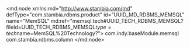 <?xml version="1.0" encoding="UTF-8"?>
<md:node xmlns:md="http://www.stambia.com/md" defType="com.stambia.rdbms.product" id="UUID_MD_RDBMS_MEMSQL" name="MemSQL" md:ref="memsql.tech#UUID_TECH_RDBMS_MEMSQL?fileId=UUID_TECH_RDBMS_MEMSQL$type=tech$name=MemSQL%20Technology?">
  <attribute defType="com.stambia.rdbms.product.code" id="_cXr5gs5IEeW9VbZPqy-7Qw" value="MEMSQL"/>
  <attribute defType="com.stambia.rdbms.product.function.date" id="_cXr5g85IEeW9VbZPqy-7Qw" value="NOW()"/>
  <attribute defType="com.stambia.rdbms.product.columnalias" id="_cXr5hM5IEeW9VbZPqy-7Qw" value="as"/>
  <attribute defType="com.stambia.rdbms.product.tablealias" id="_cXr5hc5IEeW9VbZPqy-7Qw" value="as"/>
  <attribute defType="com.stambia.rdbms.product.orderby" id="_cXr5hs5IEeW9VbZPqy-7Qw" value="COMPLEX"/>
  <attribute defType="com.stambia.rdbms.product.groupby" id="_cXr5h85IEeW9VbZPqy-7Qw" value="COMPLEX"/>
  <attribute defType="com.stambia.rdbms.product.having" id="_cXr5iM5IEeW9VbZPqy-7Qw" value="COMPLEX"/>
  <attribute defType="com.stambia.rdbms.product.join.outerjoinmode" id="_cXsgkM5IEeW9VbZPqy-7Qw" ref="../rdbms.tech#rdbms.join.mode.explicit?fileId=UUID_TECH_RDBMS$type=tech$name=EXPLICIT?"/>
  <attribute defType="com.stambia.rdbms.product.join.innerjoinmode" id="_cXsgkc5IEeW9VbZPqy-7Qw" ref="../rdbms.tech#rdbms.join.mode.explicit?fileId=UUID_TECH_RDBMS$type=tech$name=EXPLICIT?"/>
  <attribute defType="com.stambia.rdbms.product.nullWord" id="_cXsgks5IEeW9VbZPqy-7Qw" value="NULL"/>
  <attribute defType="com.stambia.rdbms.product.remoteMask" id="_cXsgk85IEeW9VbZPqy-7Qw" value="[serverName].[OBJECT]"/>
  <attribute defType="com.stambia.rdbms.product.schemaType" id="_cXsglM5IEeW9VbZPqy-7Qw" value="catalog"/>
  <attribute defType="com.stambia.rdbms.product.objectDelimiterMask" id="_cXsglc5IEeW9VbZPqy-7Qw" value="[OBJECT]"/>
  <attribute defType="com.stambia.rdbms.product.notNullWord" id="_cXsgls5IEeW9VbZPqy-7Qw" value="NOT NULL"/>
  <attribute defType="com.stambia.rdbms.product.join.inner" id="_cXsgl85IEeW9VbZPqy-7Qw" value="INNER JOIN"/>
  <attribute defType="com.stambia.rdbms.product.join.cross" id="_cXsgmM5IEeW9VbZPqy-7Qw" value="CROSS JOIN"/>
  <attribute defType="com.stambia.rdbms.product.join.left" id="_cXsgmc5IEeW9VbZPqy-7Qw" value="LEFT JOIN"/>
  <attribute defType="com.stambia.rdbms.product.join.right" id="_cXsgms5IEeW9VbZPqy-7Qw" value="RIGHT JOIN"/>
  <attribute defType="com.stambia.rdbms.product.explicitJoinInBracket" id="_cXsgm85IEeW9VbZPqy-7Qw" value="true"/>
  <attribute defType="com.stambia.rdbms.product.defaultDelimiterRegexp" id="_cXsgnc5IEeW9VbZPqy-7Qw" value="[.]*"/>
  <attribute defType="com.stambia.rdbms.product.schemaDelimiterRegexp" id="_cXsgns5IEeW9VbZPqy-7Qw" value=""/>
  <attribute defType="com.stambia.rdbms.product.datastoreDelimiterRegexp" id="_cXsgn85IEeW9VbZPqy-7Qw" value=""/>
  <attribute defType="com.stambia.rdbms.product.baseModule" id="_nx5wYBpmEequ-p-xE_bG0Q">
    <values>com.indy.baseModule.memsql</values>
  </attribute>
  <node defType="com.stambia.rdbms.datatype" id="_cXsgoM5IEeW9VbZPqy-7Qw" name="BIGINT">
    <attribute defType="com.stambia.rdbms.datatype.creationMask" id="_cXsgoc5IEeW9VbZPqy-7Qw" value="BIGINT"/>
    <attribute defType="com.stambia.rdbms.datatype.default" id="_cXsgos5IEeW9VbZPqy-7Qw" value="true"/>
    <attribute defType="com.stambia.rdbms.datatype.superType" id="_cXsgo85IEeW9VbZPqy-7Qw" value="BIGINT"/>
  </node>
  <node defType="com.stambia.rdbms.datatype" id="_cXsgpM5IEeW9VbZPqy-7Qw" name="BLOB">
    <attribute defType="com.stambia.rdbms.datatype.creationMask" id="_cXsgpc5IEeW9VbZPqy-7Qw" value="BLOB"/>
    <attribute defType="com.stambia.rdbms.datatype.default" id="_cXsgps5IEeW9VbZPqy-7Qw" value="false"/>
    <attribute defType="com.stambia.rdbms.datatype.superType" id="_cXsgp85IEeW9VbZPqy-7Qw" value="BLOB"/>
  </node>
  <node defType="com.stambia.rdbms.datatype" id="_cXsgqM5IEeW9VbZPqy-7Qw" name="CHAR">
    <attribute defType="com.stambia.rdbms.datatype.creationMask" id="_cXsgqc5IEeW9VbZPqy-7Qw" value="CHAR([size])"/>
    <attribute defType="com.stambia.rdbms.datatype.superType" id="_cXsgqs5IEeW9VbZPqy-7Qw" value="CHAR"/>
    <attribute defType="com.stambia.rdbms.datatype.default" id="_cXsgq85IEeW9VbZPqy-7Qw" value="true"/>
  </node>
  <node defType="com.stambia.rdbms.datatype" id="_cXsgrM5IEeW9VbZPqy-7Qw" name="DATE">
    <attribute defType="com.stambia.rdbms.datatype.creationMask" id="_cXsgrc5IEeW9VbZPqy-7Qw" value="DATE"/>
    <attribute defType="com.stambia.rdbms.datatype.superType" id="_cXsgrs5IEeW9VbZPqy-7Qw" value="DATE"/>
    <attribute defType="com.stambia.rdbms.datatype.default" id="_cXtHoM5IEeW9VbZPqy-7Qw" value="true"/>
  </node>
  <node defType="com.stambia.rdbms.datatype" id="_cXtHoc5IEeW9VbZPqy-7Qw" name="DATETIME">
    <attribute defType="com.stambia.rdbms.datatype.creationMask" id="_cXtHos5IEeW9VbZPqy-7Qw" value="DATETIME"/>
    <attribute defType="com.stambia.rdbms.datatype.sqltype" id="_cXtHo85IEeW9VbZPqy-7Qw" value="DATE"/>
    <attribute defType="com.stambia.rdbms.datatype.superType" id="_cXtHpM5IEeW9VbZPqy-7Qw" value="TIMESTAMP"/>
    <attribute defType="com.stambia.rdbms.datatype.default" id="_cXtHpc5IEeW9VbZPqy-7Qw" value="false"/>
  </node>
  <node defType="com.stambia.rdbms.datatype" id="_cXtHps5IEeW9VbZPqy-7Qw" name="DECIMAL">
    <attribute defType="com.stambia.rdbms.datatype.creationMask" id="_cXtHp85IEeW9VbZPqy-7Qw" value="{if (tech:precision()!='' and tech:size()!='') then md:ifEmptyDataType('DECIMAL',tech:size(),tech:precision()) else md:ifEmptyDataType('DECIMAL',tech:size())}"/>
    <attribute defType="com.stambia.rdbms.datatype.sqltype" id="_cXtHqM5IEeW9VbZPqy-7Qw" value="NUMERIC"/>
    <attribute defType="com.stambia.rdbms.datatype.maxSize" id="_cXtHqc5IEeW9VbZPqy-7Qw" value="8"/>
    <attribute defType="com.stambia.rdbms.datatype.default" id="_cXtHqs5IEeW9VbZPqy-7Qw" value="true"/>
    <attribute defType="com.stambia.rdbms.datatype.superType" id="_cXtHq85IEeW9VbZPqy-7Qw" value="DECIMAL"/>
    <attribute defType="com.stambia.rdbms.datatype.simpleMask" id="_cXtHrM5IEeW9VbZPqy-7Qw" value="DECIMAL([size],[precision])"/>
  </node>
  <node defType="com.stambia.rdbms.datatype" id="_cXtHrc5IEeW9VbZPqy-7Qw" name="DOUBLE">
    <attribute defType="com.stambia.rdbms.datatype.creationMask" id="_cXtHrs5IEeW9VbZPqy-7Qw" value="DOUBLE"/>
    <attribute defType="com.stambia.rdbms.datatype.superType" id="_cXtHr85IEeW9VbZPqy-7Qw" value="DOUBLE"/>
    <attribute defType="com.stambia.rdbms.datatype.default" id="_cXtHsM5IEeW9VbZPqy-7Qw" value="true"/>
  </node>
  <node defType="com.stambia.rdbms.datatype" id="_cXtHsc5IEeW9VbZPqy-7Qw" name="DOUBLE PRECISION">
    <attribute defType="com.stambia.rdbms.datatype.creationMask" id="_cXtHss5IEeW9VbZPqy-7Qw" value="DOUBLE PRECISION"/>
    <attribute defType="com.stambia.rdbms.datatype.superType" id="_cXtHs85IEeW9VbZPqy-7Qw" value="DOUBLE"/>
  </node>
  <node defType="com.stambia.rdbms.datatype" id="_cXtHtM5IEeW9VbZPqy-7Qw" name="FLOAT">
    <attribute defType="com.stambia.rdbms.datatype.creationMask" id="_cXtHtc5IEeW9VbZPqy-7Qw" value="FLOAT"/>
    <attribute defType="com.stambia.rdbms.datatype.superType" id="_cXtHts5IEeW9VbZPqy-7Qw" value="FLOAT"/>
    <attribute defType="com.stambia.rdbms.datatype.default" id="_cXtHt85IEeW9VbZPqy-7Qw" value="true"/>
  </node>
  <node defType="com.stambia.rdbms.datatype" id="_cXtHuM5IEeW9VbZPqy-7Qw" name="INT">
    <attribute defType="com.stambia.rdbms.datatype.creationMask" id="_cXtHuc5IEeW9VbZPqy-7Qw" value="INT{if (@autoIncrement='true') then ' AUTO_INCREMENT' else ''}"/>
    <attribute defType="com.stambia.rdbms.datatype.superType" id="_cXtHus5IEeW9VbZPqy-7Qw" value="INTEGER"/>
    <attribute defType="com.stambia.rdbms.datatype.default" id="_cXtHu85IEeW9VbZPqy-7Qw" value="true"/>
    <attribute defType="com.stambia.rdbms.datatype.writingMask" id="_cXtHvM5IEeW9VbZPqy-7Qw" value="INT"/>
  </node>
  <node defType="com.stambia.rdbms.datatype" id="_cXtHvc5IEeW9VbZPqy-7Qw" name="LONGBLOB">
    <attribute defType="com.stambia.rdbms.datatype.creationMask" id="_cXtHvs5IEeW9VbZPqy-7Qw" value="LONGBLOB"/>
    <attribute defType="com.stambia.rdbms.datatype.superType" id="_cXtHv85IEeW9VbZPqy-7Qw" value="BLOB"/>
    <attribute defType="com.stambia.rdbms.datatype.default" id="_cXtHwM5IEeW9VbZPqy-7Qw" value="true"/>
  </node>
  <node defType="com.stambia.rdbms.datatype" id="_cXtHwc5IEeW9VbZPqy-7Qw" name="MEDIUMBLOB">
    <attribute defType="com.stambia.rdbms.datatype.creationMask" id="_cXtHws5IEeW9VbZPqy-7Qw" value="MEDIUMBLOB"/>
    <attribute defType="com.stambia.rdbms.datatype.superType" id="_cXtHw85IEeW9VbZPqy-7Qw" value="BLOB"/>
  </node>
  <node defType="com.stambia.rdbms.datatype" id="_cXtHxM5IEeW9VbZPqy-7Qw" name="MEDIUMINT">
    <attribute defType="com.stambia.rdbms.datatype.creationMask" id="_cXtHxc5IEeW9VbZPqy-7Qw" value="MEDIUMINT"/>
    <attribute defType="com.stambia.rdbms.datatype.superType" id="_cXtHxs5IEeW9VbZPqy-7Qw" value="INTEGER"/>
  </node>
  <node defType="com.stambia.rdbms.datatype" id="_cXtHx85IEeW9VbZPqy-7Qw" name="NUMERIC">
    <attribute defType="com.stambia.rdbms.datatype.creationMask" id="_cXtHyM5IEeW9VbZPqy-7Qw" value="{if (tech:precision()!='' and tech:size()!='') then md:ifEmptyDataType('NUMERIC',tech:size(),tech:precision()) else md:ifEmptyDataType('NUMERIC',tech:size())}"/>
    <attribute defType="com.stambia.rdbms.datatype.superType" id="_cXtHyc5IEeW9VbZPqy-7Qw" value="NUMERIC"/>
    <attribute defType="com.stambia.rdbms.datatype.default" id="_cXtHys5IEeW9VbZPqy-7Qw" value="true"/>
    <attribute defType="com.stambia.rdbms.datatype.writingMask" id="_cXtHy85IEeW9VbZPqy-7Qw" value=""/>
    <attribute defType="com.stambia.rdbms.datatype.simpleMask" id="_cXtHzM5IEeW9VbZPqy-7Qw" value="NUMERIC([size],[precision])"/>
  </node>
  <node defType="com.stambia.rdbms.datatype" id="_cXtHzc5IEeW9VbZPqy-7Qw" name="REAL">
    <attribute defType="com.stambia.rdbms.datatype.creationMask" id="_cXtHzs5IEeW9VbZPqy-7Qw" value="REAL"/>
    <attribute defType="com.stambia.rdbms.datatype.superType" id="_cXtHz85IEeW9VbZPqy-7Qw" value="REAL"/>
    <attribute defType="com.stambia.rdbms.datatype.default" id="_cXtH0M5IEeW9VbZPqy-7Qw" value="true"/>
  </node>
  <node defType="com.stambia.rdbms.datatype" id="_cXtH0c5IEeW9VbZPqy-7Qw" name="SMALLINT">
    <attribute defType="com.stambia.rdbms.datatype.creationMask" id="_cXtH0s5IEeW9VbZPqy-7Qw" value="SMALLINT"/>
    <attribute defType="com.stambia.rdbms.datatype.superType" id="_cXtH085IEeW9VbZPqy-7Qw" value="SMALLINT"/>
    <attribute defType="com.stambia.rdbms.datatype.default" id="_cXtH1M5IEeW9VbZPqy-7Qw" value="true"/>
  </node>
  <node defType="com.stambia.rdbms.datatype" id="_cXtH1c5IEeW9VbZPqy-7Qw" name="TIME">
    <attribute defType="com.stambia.rdbms.datatype.creationMask" id="_cXtH1s5IEeW9VbZPqy-7Qw" value="TIME"/>
    <attribute defType="com.stambia.rdbms.datatype.superType" id="_cXtH185IEeW9VbZPqy-7Qw" value="TIME"/>
    <attribute defType="com.stambia.rdbms.datatype.default" id="_cXtH2M5IEeW9VbZPqy-7Qw" value="true"/>
  </node>
  <node defType="com.stambia.rdbms.datatype" id="_cXtH2c5IEeW9VbZPqy-7Qw" name="TIMESTAMP">
    <attribute defType="com.stambia.rdbms.datatype.creationMask" id="_cXtH2s5IEeW9VbZPqy-7Qw" value="TIMESTAMP"/>
    <attribute defType="com.stambia.rdbms.datatype.superType" id="_cXtH285IEeW9VbZPqy-7Qw" value="TIMESTAMP"/>
    <attribute defType="com.stambia.rdbms.datatype.default" id="_cXtH3M5IEeW9VbZPqy-7Qw" value="true"/>
  </node>
  <node defType="com.stambia.rdbms.datatype" id="_cXtH3c5IEeW9VbZPqy-7Qw" name="TINYBLOB">
    <attribute defType="com.stambia.rdbms.datatype.creationMask" id="_cXtH3s5IEeW9VbZPqy-7Qw" value="TINYBLOB"/>
    <attribute defType="com.stambia.rdbms.datatype.superType" id="_cXtH385IEeW9VbZPqy-7Qw" value="BLOB"/>
  </node>
  <node defType="com.stambia.rdbms.datatype" id="_cXtH4M5IEeW9VbZPqy-7Qw" name="TINYINT">
    <attribute defType="com.stambia.rdbms.datatype.creationMask" id="_cXtH4c5IEeW9VbZPqy-7Qw" value="TINYINT"/>
    <attribute defType="com.stambia.rdbms.datatype.superType" id="_cXtH4s5IEeW9VbZPqy-7Qw" value="TINYINT"/>
    <attribute defType="com.stambia.rdbms.datatype.default" id="_cXtH485IEeW9VbZPqy-7Qw" value="true"/>
  </node>
  <node defType="com.stambia.rdbms.datatype" id="_cXtH5M5IEeW9VbZPqy-7Qw" name="VARCHAR">
    <attribute defType="com.stambia.rdbms.datatype.creationMask" id="_cXtH5c5IEeW9VbZPqy-7Qw" value="VARCHAR({md:ifEmpty(tech:size(),'8000')})"/>
    <attribute defType="com.stambia.rdbms.datatype.superType" id="_cXtH5s5IEeW9VbZPqy-7Qw" value="VARCHAR"/>
    <attribute defType="com.stambia.rdbms.datatype.maxSize" id="_cXtH585IEeW9VbZPqy-7Qw" value="8000"/>
    <attribute defType="com.stambia.rdbms.datatype.default" id="_cXtH6M5IEeW9VbZPqy-7Qw" value="true"/>
    <attribute defType="com.stambia.rdbms.datatype.simpleMask" id="_cXtH6c5IEeW9VbZPqy-7Qw" value="VARCHAR([size])"/>
  </node>
  <node defType="com.stambia.rdbms.reverse.query" id="_cXtH6s5IEeW9VbZPqy-7Qw" name="Type Alias Modification">
    <attribute defType="com.stambia.rdbms.reverse.query.query" id="_cXtusM5IEeW9VbZPqy-7Qw" value="select '{&#xD;&#xA;&#x9;if (ends-with(@TYPE_NAME,'UNSIGNED')) then substring(@TYPE_NAME,1,string-length(@TYPE_NAME)-9) else @TYPE_NAME}'  TYPE_NAME"/>
    <attribute defType="com.stambia.rdbms.reverse.query.level" id="_cXtusc5IEeW9VbZPqy-7Qw">
      <values>com.stambia.rdbms.column</values>
    </attribute>
  </node>
  <node defType="com.stambia.rdbms.datatype" id="_cXtuss5IEeW9VbZPqy-7Qw" name="ENUM">
    <attribute defType="com.stambia.rdbms.datatype.superType" id="_cXtus85IEeW9VbZPqy-7Qw" value="VARCHAR"/>
    <attribute defType="com.stambia.rdbms.datatype.creationMask" id="_cXtutM5IEeW9VbZPqy-7Qw" value="VARCHAR([size])"/>
  </node>
  <node defType="com.stambia.jdbc.driver" id="_cXtutc5IEeW9VbZPqy-7Qw" name="MemSQL">
    <attribute defType="com.stambia.jdbc.driver.default" id="_cXtuts5IEeW9VbZPqy-7Qw" value="true"/>
    <attribute defType="com.stambia.jdbc.driver.class" id="_cXtut85IEeW9VbZPqy-7Qw" value="com.mysql.jdbc.Driver"/>
    <attribute defType="com.stambia.jdbc.driver.url" id="_cXtuuM5IEeW9VbZPqy-7Qw" value="jdbc:mysql://&lt;hostname>[&lt;port 3306>]/&lt;dbname>"/>
  </node>
  <node defType="com.stambia.rdbms.datatype" id="_cXtuuc5IEeW9VbZPqy-7Qw" name="TEXT">
    <attribute defType="com.stambia.rdbms.datatype.superType" id="_cXtuus5IEeW9VbZPqy-7Qw" value="CLOB"/>
    <attribute defType="com.stambia.rdbms.datatype.creationMask" id="_cXtuu85IEeW9VbZPqy-7Qw" value="TEXT"/>
    <attribute defType="com.stambia.rdbms.datatype.default" id="_cXtuvM5IEeW9VbZPqy-7Qw" value="true"/>
  </node>
  <node defType="com.stambia.rdbms.datatype" id="_cXtuvc5IEeW9VbZPqy-7Qw" name="YEAR">
    <attribute defType="com.stambia.rdbms.datatype.simpleMask" id="_cXtuvs5IEeW9VbZPqy-7Qw" value="YEAR"/>
    <attribute defType="com.stambia.rdbms.datatype.superType" id="_cXtuv85IEeW9VbZPqy-7Qw" value="DATE"/>
  </node>
  <node defType="com.stambia.rdbms.datatype" id="_cXtuwM5IEeW9VbZPqy-7Qw" name="BIT">
    <attribute defType="com.stambia.rdbms.datatype.superType" id="_cXtuwc5IEeW9VbZPqy-7Qw" value="BIT"/>
    <attribute defType="com.stambia.rdbms.datatype.creationMask" id="_cXtuws5IEeW9VbZPqy-7Qw" value="BIT"/>
    <attribute defType="com.stambia.rdbms.datatype.default" id="_cXtuw85IEeW9VbZPqy-7Qw" value="true"/>
  </node>
  <node defType="com.stambia.rdbms.datatype" id="_cXtuxM5IEeW9VbZPqy-7Qw" name="LONGTEXT">
    <attribute defType="com.stambia.rdbms.datatype.superType" id="_cXtuxc5IEeW9VbZPqy-7Qw" value="CLOB"/>
  </node>
  <node defType="com.stambia.rdbms.mask" id="_cXtuxs5IEeW9VbZPqy-7Qw" name="FK_DROP_DDL">
    <attribute defType="com.stambia.rdbms.mask.value" id="_cXtux85IEeW9VbZPqy-7Qw" value="ALTER TABLE {if ($target/name()='schema') then md:objectPath($target,$source/tech:fkTableName($target,$p1)) else md:physicalName($source/ref:fkTable())}&#xD;&#xA;DROP FOREIGN KEY {tech:name($target,$p2)}"/>
  </node>
  <node defType="com.stambia.rdbms.datatype" id="_VOjdYM55EeWZkrcl3DF6Kw" name="INTEGER">
    <attribute defType="com.stambia.rdbms.datatype.creationMask" id="_VOjdYc55EeWZkrcl3DF6Kw" value="INTEGER{if (@autoIncrement='true') then ' AUTO_INCREMENT' else ''}"/>
    <attribute defType="com.stambia.rdbms.datatype.superType" id="_VOjdYs55EeWZkrcl3DF6Kw" value="INTEGER"/>
    <attribute defType="com.stambia.rdbms.datatype.default" id="_VOjdY855EeWZkrcl3DF6Kw" value="false"/>
    <attribute defType="com.stambia.rdbms.datatype.writingMask" id="_VOjdZM55EeWZkrcl3DF6Kw" value="INTEGER"/>
  </node>
  <node defType="com.stambia.rdbms.datatype" id="_im2UMc55EeWZkrcl3DF6Kw" name="TINYTEXT">
    <attribute defType="com.stambia.rdbms.datatype.creationMask" id="_krDnoM55EeWZkrcl3DF6Kw" value="TINYTEXT"/>
    <attribute defType="com.stambia.rdbms.datatype.superType" id="_nBWwoM55EeWZkrcl3DF6Kw" value="VARCHAR"/>
    <attribute defType="com.stambia.rdbms.datatype.maxSize" id="_yvaTMM55EeWZkrcl3DF6Kw" value="255"/>
  </node>
  <node defType="com.stambia.rdbms.datatype" id="_0215wM55EeWZkrcl3DF6Kw" name="MEDIUMTEXT">
    <attribute defType="com.stambia.rdbms.datatype.creationMask" id="_0215wc55EeWZkrcl3DF6Kw" value="MEDIUMTEXT"/>
    <attribute defType="com.stambia.rdbms.datatype.superType" id="_0215ws55EeWZkrcl3DF6Kw" value="VARCHAR"/>
  </node>
</md:node>